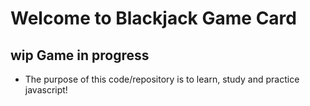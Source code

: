 # Welcome to Blackjack Game Card

## wip Game in progress
- The purpose of this code/repository is to learn, study and practice javascript!